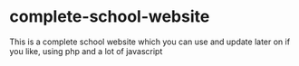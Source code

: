 # complete-school-website
This is a complete school website which you can use and update later on if you like, using php and a lot of javascript
